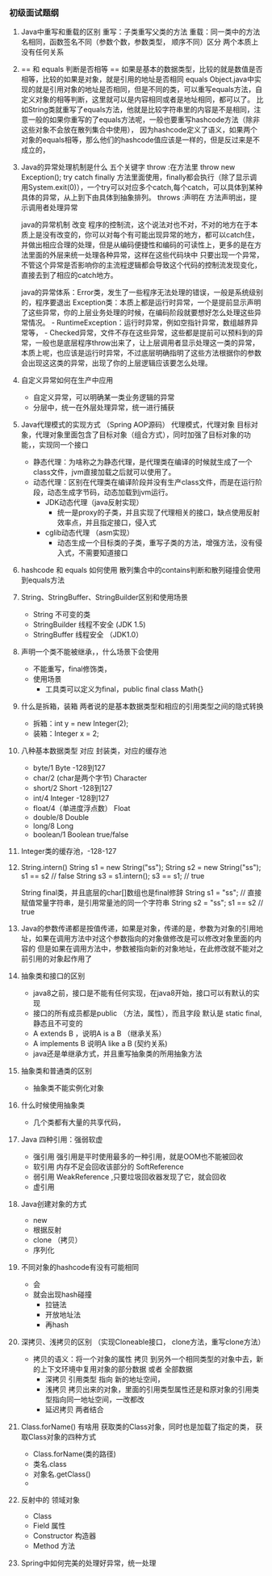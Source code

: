 ### 初级面试题纲
1. Java中重写和重载的区别 
	重写：子类重写父类的方法
	重载：同一类中的方法名相同，函数签名不同（参数个数，参数类型， 顺序不同）区分
	两个本质上没有任何关系
2. == 和 equals 
	判断是否相等
	== 如果是基本的数据类型，比较的就是数值是否相等，比较的如果是对象，就是引用的地址是否相同
	equals Object.java中实现的就是引用对象的地址是否相同，但是不同的类，可以重写equals方法，自定义对象的相等判断，这里就可以是内容相同或者是地址相同，都可以了。
	比如String类就重写了equals方法，他就是比较字符串里的内容是不是相同，注意一般的如果你重写的了equals方法呢，一般也要重写hashcode方法（除非这些对象不会放在散列集合中使用），
	因为hashcode定义了语义，如果两个对象的equals相等，那么他们的hashcode值应该是一样的，但是反过来是不成立的，
3. Java的异常处理机制是什么
	五个关键字
	throw :在方法里 throw new Exception();
	try catch finally 方法里面使用，finally都会执行（除了显示调用System.exit(0)），一个try可以对应多个catch,每个catch，可以具体到某种具体的异常，从上到下由具体到抽象排列。
	throws :声明在 方法声明出，提示调用者处理异常


	java的异常机制 改变 程序的控制流，这个说法对也不对，不对的地方在于本质上是没有改变的，你可以对每个有可能出现异常的地方，都可以catch住，并做出相应合理的处理，但是从编码便捷性和编码的可读性上，更多的是在方法里面的外层来统一处理各种异常，这样在这些代码块中 只要出现一个异常，不管这个异常是否影响你的主流程逻辑都会导致这个代码的控制流发现变化，直接去到了相应的catch地方。

	java的异常体系：Error类，发生了一些程序无法处理的错误，一般是系统级别的，程序要退出
	Exception类：本质上都是运行时异常，一个是提前显示声明了这些异常，你的上层业务处理的时候，在编码阶段就要想好怎么处理这些异常情况。
		-	RuntimeException：运行时异常，例如空指针异常，数组越界异常等，
		-	Checked异常，文件不存在这些异常，这些都是提前可以预料到的异常，一般也是底层程序throw出来了，让上层调用者显示处理这一类的异常，本质上呢，也应该是运行时异常，不过底层明确指明了这些方法根据你的参数会出现这这类的异常，出现了你的上层逻辑应该要怎么处理。

4. 自定义异常如何在生产中应用
	-	自定义异常，可以明确某一类业务逻辑的异常
	-	分层中，统一在外层处理异常，统一进行捕获
5. Java代理模式的实现方式 （Spring AOP源码）
	代理模式，代理对象 目标对象，代理对象里面包含了目标对象（组合方式），同时加强了目标对象的功能，，实现同一个接口
	-	静态代理：为啥称之为静态代理，是代理类在编译的时候就生成了一个class文件，jvm直接加载之后就可以使用了。
	-	动态代理：区别在代理类在编译阶段并没有生产class文件，而是在运行阶段，动态生成字节码，动态加载到jvm运行。
		+	JDK动态代理（java反射实现）
			*	统一是proxy的子类，并且实现了代理相关的接口，缺点使用反射效率点，并且指定接口，侵入式
		+	cglib动态代理 （asm实现）
			*	动态生成一个目标类的子类，重写子类的方法，增强方法，没有侵入式，不需要知道接口
6. hashcode 和 equals 如何使用
	散列集合中的contains判断和散列碰撞会使用到equals方法
7. String、StringBuffer、StringBuilder区别和使用场景
	- String 不可变的类
	- StringBuilder 线程不安全 (JDK 1.5)
	- StringBuffer 线程安全 （JDK1.0）
8. 声明一个类不能被继承，，什么场景下会使用
	-	不能重写，final修饰类，
	-	使用场景
		+	工具类可以定义为final，public final class Math{}
9. 	什么是拆箱，装箱
	两者说的是基本数据类型和相应的引用类型之间的隐式转换
	-	拆箱：int y = new Integer(2);
	-	装箱：Integer x = 2;
10. 八种基本数据类型 对应 封装类，对应的缓存池
	-	byte/1 						Byte     			  -128到127
	-	char/2 (char是两个字节)		Character 			  
	-	short/2 					Short 				  -128到127
	-	int/4 						Integer 			  -128到127 	
	-	float/4（单进度浮点数）		Float
	-	double/8 					Double
	-	long/8 						Long 				
	-	boolean/1 					Boolean                true/false
11. Integer类的缓存池，-128-127
12. String.intern()
	String s1 = new String("ss");
	String s2 = new String("ss");
	s1 == s2 // false
	String s3 = s1.intern();
	s3 == s1; // true

	String final类，并且底层的char[]数组也是final修辞
	String s1 = "ss";   // 直接赋值常量字符串，是引用常量池的同一个字符串
	String s2 = "ss";
	s1 == s2 // true 
13. Java的参数传递都是按值传递，如果是对象，传递的是，参数为对象的引用地址，如果在调用方法中对这个参数指向的对象做修改是可以修改对象里面的内容的
	但是如果在调用方法中，参数被指向新的对象地址，在此修改就不能对之前引用的对象起作用了
14. 抽象类和接口的区别
	-	java8之前，接口是不能有任何实现，在java8开始，接口可以有默认的实现
	-	接口的所有成员都是public （方法，属性），而且字段 默认是 static final, 静态且不可变的
	-	A extends B ，说明A is a B 	（继承关系）
	-	A implements B 说明A like a B (契约关系)
	-	java还是单继承方式，并且重写抽象类的所用抽象方法
15. 抽象类和普通类的区别
	-	抽象类不能实例化对象
16. 什么时候使用抽象类
	-	几个类都有大量的共享代码，
17. Java 四种引用：强弱软虚
	-	强引用  强引用是平时使用最多的一种引用，就是OOM也不能被回收
	-	软引用 	内存不足会回收该部分的 SoftReference
	-	弱引用	WeakReference ,只要垃圾回收器发现了它，就会回收
	-	虚引用	
18. Java创建对象的方式
	-	new
	-	根据反射
	-	clone （拷贝）
	-	序列化
19. 不同对象的hashcode有没有可能相同
	-	会
	-	就会出现hash碰撞
		+	拉链法
		+	开放地址法
		+	再hash
20. 深拷贝、浅拷贝的区别 （实现Cloneable接口， clone方法，重写clone方法）
	-	拷贝的语义：将一个对象的属性 拷贝 到另外一个相同类型的对象中去，新的上下文环境中复用对象的部分数据 或者 全部数据
		+	深拷贝   引用类型 指向 新的地址空间，
		+	浅拷贝   拷贝出来的对象，里面的引用类型属性还是和原对象的引用类型指向同一地址空间，一改都改
		+	延迟拷贝  两者结合
21. Class.forName() 有啥用
	获取类的Class对象，同时也是加载了指定的类，
	获取Class对象的四种方式
	-	Class.forName(类的路径)
	-	类名.class
	-	对象名.getClass()
	-	
22. 反射中的 领域对象
	-	Class
	-	Field  		 属性
	-	Constructor  构造器
	-	Method		 方法
23. Spring中如何完美的处理好异常，统一处理





























